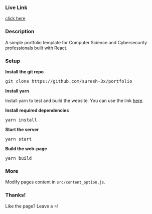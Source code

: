 ### Live Link
[click here](https://suresh-3x.github.io/portfolio/)

### Description

A simple portfolio template for Computer Science and Cybersecurity professionals built with React. 


### Setup

**Install the git repo**

<pre>git clone https://github.com/suresh-3x/portfolio</pre>

**Install yarn**

Install yarn to test and build the website. You can use the link [here](https://classic.yarnpkg.com/lang/en/docs/install/#windows-stable).
 
**Install required dependencies**

<pre>yarn install</pre>

**Start the server**

<pre>yarn start</pre>

**Build the web-page**

<pre>yarn build</pre>

### More

Modify pages content in  `src/content_option.js`.

### Thanks!

Like the page? Leave a ⭐! 
